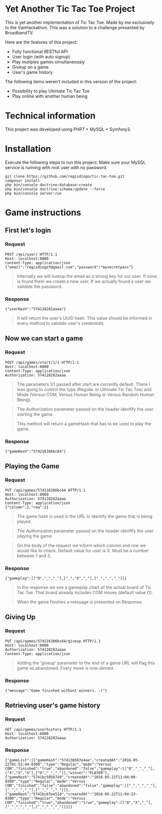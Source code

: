# Yet Another Tic Tac Toe Project

This is yet another implementation of Tic Tac Toe. Made by me exclusively to the VanHackathon. This was a solution to a challenge presented by BroadbandTV.

Here are the features of this project:
* Fully functional RESTful API
* User login (with auto signup)
* Play mutiples games simultaneously
* Giveup on a game
* User's game history

The following items weren't included in this version of the project:
* Possibility to play Ultimate Tic Tac Toe
* Play online with another human being

# Technical information

This project was developed using PHP7 + MySQL + Symfony3.

# Installation

Execute the following steps to run this project:
Make sure your MySQL service is running with root user with no password.

    git clone https://github.com/regisdiogo/tic-tac-toe.git
    composer install
    php bin/console doctrine:database:create
    php bin/console doctrine:schema:update --force
    php bin/console server:run


# Game instructions

## First let's login

### Request
    POST /api/user/ HTTP/1.1
    Host: localhost:8000
    Content-Type: application/json
    {"email":"regisdiogof@gmail.com","password":"mysecretpass"}

> Internally we will lookup the email as a strong key for our user. If none is found them we create a new user. If we actually found a user we validate the password.

### Response
    {"userHash":"574128282aaaa"}

> It will return the user's UUID hash. This value should be informed in every method to validate user's credentials.

## Now we can start a game

### Request
    POST /api/games/start/1/1 HTTP/1.1
    Host: localhost:8000
    Content-Type: application/json
    Authorization: 574128282aaaa

> The parameters 1/1 passed after start are currently default. There I was going to control the type (Regular or Ultimate Tic Tac Toe) and Mode (Versus COM, Versus Human Being or Versus Random Human Being).

> The Authorization parameter passed on the header idenfify the user starting the game.

> This method will return a gameHash that has to be used to play the game.

### Response
    {"gameHash":"574216386bc64"}

## Playing the Game

### Request
    PUT /api/games/574216386bc64 HTTP/1.1
    Host: localhost:8000
    Authorization: 574128282aaaa
    Content-Type: application/json
    {"column":2,"row":2}

> The game hash is used in the URL to identify the game that is being played.

> The Authorization parameter passed on the header idenfify the user playing the game.

> On the body of the request we inform which column and row we would like to check. Default value for user is X. Must be a number between 1 and 3.

### Response
    {"gameplay":[["O","_","_"],["_","X","_"],["_","_","_"]]}

> In the response we see a gameplay chart of the actual board of Tic Tac Toe. That board already includes COM moves (default value O).

> When the game finishes a message is presented on Response.

## Giving Up

### Request
    PUT /api/games/574216386bc64/giveup HTTP/1.1
    Host: localhost:8000
    Authorization: 574128282aaaa
    Content-Type: application/json

> Adding the 'giveup' parameter to the end of a game URL will flag this game as abandoned. Every move is now denied.

### Response
    {"message":"Game finished without winners. :("}

## Retrieving user's game history

### Request
    GET /api/games/userhistory HTTP/1.1
    Host: localhost:8000
    Authorization: 574128282aaaa

### Response
    {"gameList":[{"gameHash":"57413b587e4ae","createdAt":"2016-05-22T01:53:44-0300","type":"Regular","mode":"Versus COM","finished":"true","abandoned":"false","gameplay":[["O","_","_"],["X","X","X"],["O","_","_"]],"winner":"PLAYER"},{"gameHash":"5741bc50567a9","createdAt":"2016-05-22T11:04:00-0300","type":"Regular","mode":"Versus COM","finished":"false","abandoned":"false","gameplay":[["_","_","_"],["_","_","_"],["_","_","_"]]},{"gameHash":"5741bc67ee51d","createdAt":"2016-05-22T11:04:23-0300","type":"Regular","mode":"Versus COM","finished":"true","abandoned":"true","gameplay":[["O","X","_"],["_","_","_"],["_","_","_"]]}]}
